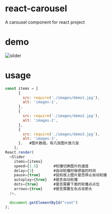 # react-carousel
A  carousel component for react project
# demo
![slider](https://user-images.githubusercontent.com/48550619/67662019-88188200-f99d-11e9-8075-8f810153b9b2.gif)

# usage
``` javascript
const items = [   
      {     
        src: require('./images/demo1.jpg'),
        alt: 'images-1',      
      },     
      {
        src: require('./images/demo2.jpg'),
        alt: 'images-2',
      },     
      {
        src: require('./images/demo3.jpg'),
        alt: 'images-3',
      },   #图片数组，有几张图片放几张         
    ];  
React.render(
  <Slider
    items={items}
    speed={1.5}       #轮播切换图片的速度
    delay={3}         #自动轮播时候停留的时间
    pause={true}      #鼠标放上图片是否停止自动轮播
    autoplay={true}   #是否自动轮播
    dots={true}       #是否需要下面的轮播点点位
    arrows={true}     #是否需要左右点击箭头
  />,
  
  document.getElementById("root")
);
```
